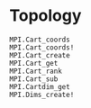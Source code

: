 # Topology

```@docs
MPI.Cart_coords
MPI.Cart_coords!
MPI.Cart_create
MPI.Cart_get
MPI.Cart_rank
MPI.Cart_sub
MPI.Cartdim_get
MPI.Dims_create!
```

